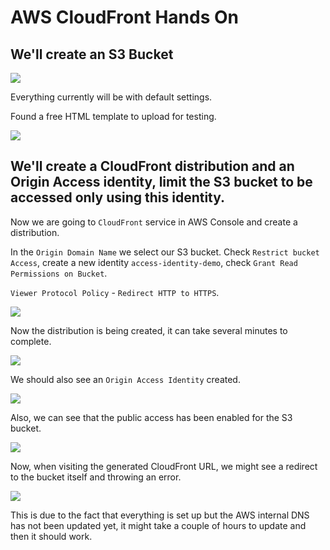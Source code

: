 # AWS CloudFront Hands On

## We'll create an S3 Bucket

![](2019-12-31-07-53-56.png)

Everything currently will be with default settings. 

Found a free HTML template to upload for testing.

![](2019-12-31-07-58-30.png)

## We'll create a CloudFront distribution and an Origin Access identity, limit the S3 bucket to be accessed only using this identity.

Now we are going to `CloudFront` service in AWS Console and create a distribution.

In the `Origin Domain Name` we select our S3 bucket.
Check `Restrict bucket Access`, create a new identity `access-identity-demo`, check `Grant Read Permissions on Bucket`.

`Viewer Protocol Policy` - `Redirect HTTP to HTTPS`.

![](2019-12-31-08-04-03.png)

Now the distribution is being created, it can take several minutes to complete.

![](2019-12-31-08-05-01.png)

We should also see an `Origin Access Identity` created.

![](2019-12-31-08-05-59.png)

Also, we can see that the public access has been enabled for the S3 bucket. 

![](2019-12-31-08-07-31.png)

Now, when visiting the generated CloudFront URL, we might see a redirect to the bucket itself and throwing an error.

![](2019-12-31-08-18-16.png)

This is due to the fact that everything is set up but the AWS internal DNS has not been updated yet, it might take a couple of hours to update and then it should work.